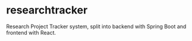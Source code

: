 # researchtracker
Research Project Tracker system, split into backend with Spring Boot and frontend with React.
